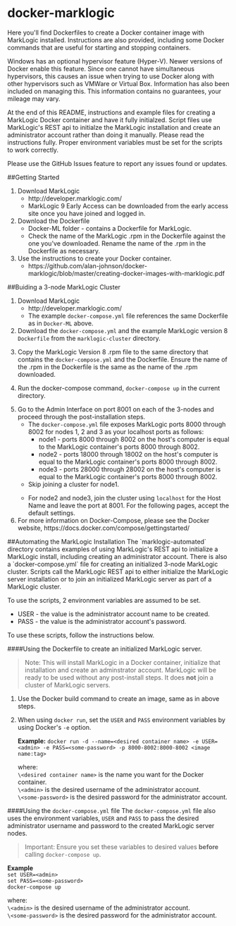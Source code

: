 # docker-marklogic
Here you'll find Dockerfiles to create a Docker container image with MarkLogic installed. Instructions are also provided, including some Docker commands that are useful for starting and stopping containers.
<p>
Windows has an optional hypervisor feature (Hyper-V). Newer versions of Docker enable this feature. Since one cannot have simultaneous hypervisors, this causes an issue when trying to use Docker along with other hypervisors such as VMWare or Virtual Box. Information has also been included on managing this. This information contains no guarantees, your mileage may vary.
</p>

At the end of this README, instructions and example files for creating a MarkLogic Docker container and have it fully initialzed. Script files use MarkLogic's REST api to initialze the MarkLogic installation and create an administrator account rather than doing it manually. Please read the instructions fully. Proper environment variables must be set for the scripts to work correctly.

Please use the GitHub Issues feature to report any issues found or updates.

##Getting Started
<ol>
<li>Download MarkLogic
  <ul>
    <li>http://developer.marklogic.com/
    <li>MarkLogic 9 Early Access can be downloaded from the early access site once you have joined and logged in.
  </ul>
<li>Download the Dockerfile
    <ul>
      <li>Docker-ML folder - contains a Dockerfile for MarkLogic.
      <li>Check the name of the MarkLogic .rpm in the Dockerfile against the one you've downloaded. Rename the name of the .rpm in the Dockerfile as necessary.
    </ul>
<li>Use the instructions to create your Docker container.
  <ul>
    <li>https://github.com/alan-johnson/docker-marklogic/blob/master/creating-docker-images-with-marklogic.pdf
  </ul>
</ol>

##Buiding a 3-node MarkLogic Cluster
<ol>
<li>Download MarkLogic
  <ul>
    <li>http://developer.marklogic.com/
    <li>The example <code>docker-compose.yml</code> file references the same Dockerfile as in <code>Docker-ML</code> above.
  </ul>
<li>Download the <code>docker-compose.yml</code> and the example MarkLogic version 8 <code>Dockerfile</code> from the <code>marklogic-cluster</code> directory.
  </ul>
  <p/>
<li>Copy the MarkLogic Version 8 .rpm file to the same directory that contains the <code>docker-compose.yml</code> and the Dockerfile. Ensure the name of the .rpm in the Dockerfile is the same as the name of the .rpm downloaded.
<p/>
<li>Run the docker-compose command, <code>docker-compose up</code> in the current directory.
<p/>
<li>Go to the Admin Interface on port 8001 on each of the 3-nodes and proceed through the post-installation steps.
<ul>
<li>The <code>docker-compose.yml</code> file exposes MarkLogic ports 8000 through 8002 for nodes 1, 2 and 3 as your localhost ports as follows:
<ul>
<li> node1 - ports 8000 through 8002 on the host's computer is equal to the MarkLogic container's ports 8000 through 8002.
<li> node2 - ports 18000 through 18002 on the host's computer is equal to the MarkLogic container's ports 8000 through 8002.
<li> node3 - ports 28000 through 28002 on the host's computer is equal to the MarkLogic container's ports 8000 through 8002.
</ul>
<li>Skip joining a cluster for node1.
<p/>
<li>For node2 and node3, join the cluster using <code>localhost</code> for the Host Name and leave the port at 8001. For the following pages, accept the  default settings.
</ul>
<li>For more information on Docker-Compose, please see the Docker website, https://docs.docker.com/compose/gettingstarted/
</ol>
##Automating the MarkLogic Installation
The `marklogic-automated` directory contains examples of using MarkLogic's REST api to initialize a MarkLogic install, including creating an administrator account. There is also a `docker-compose.yml` file for creating an initialized 3-node MarkLogic cluster. Scripts call the MarkLogic REST api to either initialize the MarkLogic server installation or to join an initialized MarkLogic server as part of a MarkLogic cluster.

To use the scripts, 2 environment variables are assumed to be set.
<ul>
<li>USER - the value is the administrator account name to be created.
<li>PASS - the value is the administrator account's password.
</ul>
To use these scripts, follow the instructions below.

####Using the Dockerfile to create an initialized MarkLogic server.
>Note: This will install MarkLogic in a Docker container, initialize that installation and create an adminstrator account. MarkLogic will be ready to be used without any post-install steps. It does **not** join a cluster of MarkLogic servers.

1. Use the Docker build command to create an image, same as in above steps.
2. When using `docker run`, set the `USER` and `PASS` environment variables by using Docker's `-e` option.


	**Example:**
	`docker run -d --name=<desired container name> -e USER=<admin> -e PASS=<some-password> -p 8000-8002:8000-8002 <image name:tag>`
	
	where:  
	`\<desired container name>` is the name you want for the Docker container.  
	`\<admin>` is the desired username of the administrator account.  
	`\<some-password>` is the desired password for the administrator account.

####Using the `docker-compose.yml` file
The `docker-compose.yml` file also uses the environment variables, `USER` and `PASS` to pass the desired administrator username and password to the created MarkLogic server nodes. 
>Important: Ensure you set these variables to desired values **before** calling `docker-compose up`. 

**Example**  
`set USER=<admin>`  
`set PASS=<some-password>`  
`docker-compose up`  

where:  
`\<admin>` is the desired username of the administrator account.  
`\<some-password>` is the desired password for the administrator account.
